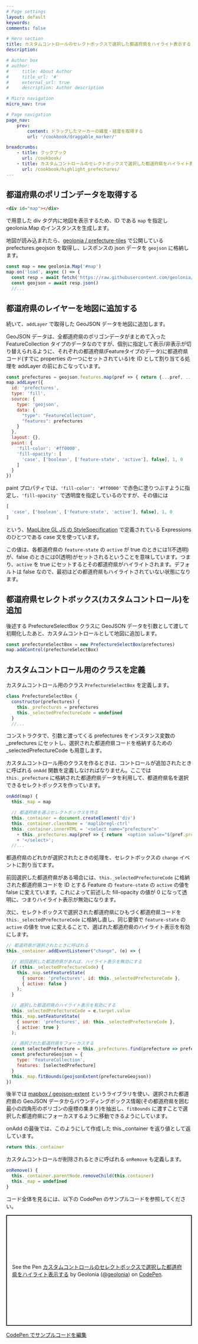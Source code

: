 ```yaml
---
# Page settings
layout: default
keywords:
comments: false

# Hero section
title: カスタムコントロールのセレクトボックスで選択した都道府県をハイライト表示する
description:

# Author box
# author:
#     title: About Author
#     title_url: '#'
#     external_url: true
#     description: Author description

# Micro navigation
micro_nav: true

# Page navigation
page_nav:
    prev:
        content: ドラッグしたマーカーの緯度・経度を取得する
        url: '/cookbook/draggable_marker/'

breadcrumbs:
    - title: クックブック
      url: /cookbook/
    - title: カスタムコントロールのセレクトボックスで選択した都道府県をハイライト表示する
      url: /cookbook/highlight_prefectures/
---
```


## 都道府県のポリゴンデータを取得する

```html
<div id="map"></div>
```

で用意した div タグ内に地図を表示するため、ID である `map` を指定し geolonia.Map のインスタンスを生成します。

地図が読み込まれたら、[geolonia / prefecture-tiles](https://github.com/geolonia/prefecture-tiles) で公開している prefectures.geojson を取得し、レスポンスの json データを `geojson` に格納します。


```javascript
const map = new geolonia.Map('#map')
map.on('load', async () => {
  const resp = await fetch('https://raw.githubusercontent.com/geolonia/prefecture-tiles/master/prefectures.geojson')
  const geojson = await resp.json()
  //...
```

## 都道府県のレイヤーを地図に追加する

続いて、`addLayer` で取得した GeoJSON データを地図に追加します。

GeoJSON データは、全都道府県のポリゴンデータがまとめて入った FeatureCollection タイプのデータなのですが、個別に指定して表示/非表示が切り替えられるように、それぞれの都道府県(Featureタイプのデータ)に都道府県コード(すでに properties の一つにセットされている)を ID として割り当てる処理を addLayer の前におこなっています。

```javascript
const prefectures = geojson.features.map(pref => { return {...pref, ...{id: pref.properties.code}}})
map.addLayer({
  id: 'prefectures',
  type: 'fill',
  source: {
    type: 'geojson',
    data: {
      "type": "FeatureCollection",
      "features": prefectures
    }
  },
  layout: {},
  paint: {
    'fill-color': '#ff0000',
    'fill-opacity': [
      'case', ['boolean', ['feature-state', 'active'], false], 1, 0
    ]
  }
})
```

paint プロパティでは、`'fill-color': '#ff0000'` で赤色に塗りつぶすように指定し、`'fill-opacity'` で透明度を指定しているのですが、その値には

```javascript
[
  'case', ['boolean', ['feature-state', 'active'], false], 1, 0
]
```

という、[MapLibre GL JS の StyleSpecification](https://maplibre.org/maplibre-gl-js-docs/style-spec/expressions/#case) で定義されている Expressions のひとつである case 文を使っています。

この値は、各都道府県の `feature-state` の `active` が true のときには1(不透明)が、false のときには0(透明)がセットされるということを意味しています。つまり、`active` を true にセットするとその都道府県がハイライトされます。デフォルトは false なので、最初はどの都道府県もハイライトされていない状態になります。

## 都道府県セレクトボックス(カスタムコントロール)を追加

後述する PrefectureSelectBox クラスに GeoJSON データを引数として渡して初期化したあと、カスタムコントロールとして地図に追加します。

```javascript
const prefectureSelectBox = new PrefectureSelectBox(prefectures)
map.addControl(prefectureSelectBox)
```

## カスタムコントロール用のクラスを定義

カスタムコントロール用のクラス `PrefectureSelectBox` を定義します。

```javascript
class PrefectureSelectBox {
  constructor(prefectures) {
    this._prefectures = prefectures
    this._selectedPrefectureCode = undefined
  }
  //...
```

コンストラクタで、引数と渡ってくる prefectures をインスタンス変数の _prefectures にセットし、選択された都道府県コードを格納するための _selectedPrefectureCode も用意します。

カスタムコントロール用のクラスを作るときは、コントロールが追加されたときに呼ばれる `onAdd` 関数を定義しなければなりません。ここでは `this._prefecture` に格納された都道府県データを利用して、都道府県名を選択できるセレクトボックスを作っています。

```javascript
onAdd(map) {
  this._map = map

  // 都道府県を選ぶセレクトボックスを作る
  this._container = document.createElement('div')
  this._container.className = 'maplibregl-ctrl'
  this._container.innerHTML = '<select name="prefecture">'
    + this._prefectures.map(pref => { return `<option value="${pref.properties.code}">${pref.properties.name}</option>` })
    + '</select>';
  //...
```

都道府県のどれかが選択されたときの処理を、セレクトボックスの `change` イベントに割り当てます。

前回選択した都道府県がある場合には、`this._selectedPrefectureCode` に格納された都道府県コードを ID とする Feature の `feature-state` の `active` の値を false に変えています。これによって前述した fill-opacity の値が 0 になって透明に、つまりハイライト表示が無効になります。

次に、セレクトボックスで選択された都道府県にひもづく都道府県コードを `this._selectedPrefectureCode` に格納し直し、同じ要領で `feature-state` の `active` の値を true に変えることで、選ばれた都道府県のハイライト表示を有効にします。

```javascript
// 都道府県が選択されたときに呼ばれる
this._container.addEventListener("change", (e) => {

  // 前回選択した都道府県があれば、ハイライト表示を無効にする
  if (this._selectedPrefectureCode) {
    this._map.setFeatureState(
      { source: 'prefectures', id: this._selectedPrefectureCode },
      { active: false }
    );
  }

  // 選択した都道府県のハイライト表示を有効にする
  this._selectedPrefectureCode = e.target.value
  this._map.setFeatureState(
    { source: 'prefectures', id: this._selectedPrefectureCode },
    { active: true }
  );

  // 選択された都道府県をフォーカスする
  const selectedPrefecture = this._prefectures.find(prefecture => prefecture.properties.code === this._selectedPrefectureCode)
  const prefectureGeojson = {
    type: 'FeatureCollection',
    features: [selectedPrefecture]
  }
  this._map.fitBounds(geojsonExtent(prefectureGeojson))
})
```

後半では [mapbox / geojson-extent](https://github.com/mapbox/geojson-extent) というライブラリを使い、選択された都道府県の GeoJSON データからバウンディングボックス情報(その都道府県を囲む最小の四角形のポリゴンの座標の集まり)を抽出し、`fitBounds` に渡すことで選択した都道府県にフォーカスするように移動できるようにしています。

onAdd の最後では、このようにして作成した this._container を返り値として返しています。

```javascript
return this._container
```

カスタムコントロールが削除されるときに呼ばれる `onRemove` も定義します。

```javascript
onRemove() {
  this._container.parentNode.removeChild(this.container)
  this._map = undefined
}
```

コード全体を見るには、以下の CodePen のサンプルコードを参照してください。

<p class="codepen" data-height="300" data-default-tab="html,result" data-slug-hash="xxzLwGx" data-user="geolonia" style="height: 300px; box-sizing: border-box; display: flex; align-items: center; justify-content: center; border: 2px solid; margin: 1em 0; padding: 1em;">
  <span>See the Pen <a href="https://codepen.io/geolonia/pen/xxzLwGx">
  カスタムコントロールのセレクトボックスで選択した都道府県をハイライト表示する</a> by Geolonia (<a href="https://codepen.io/geolonia">@geolonia</a>)
  on <a href="https://codepen.io">CodePen</a>.</span>
</p>
<script async src="https://cpwebassets.codepen.io/assets/embed/ei.js"></script>

<a class="codepen" href="https://codepen.io/geolonia/pen/xxzLwGx" target="codepen"><i class="icon icon--codepen"></i> CodePen でサンプルコードを編集</a>
